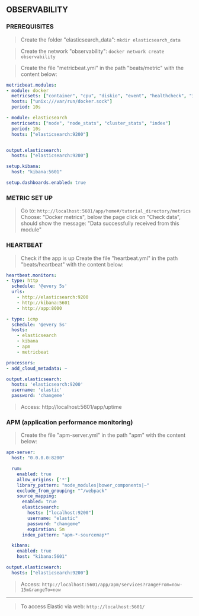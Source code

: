 ## OBSERVABILITY

### PREREQUISITES
> Create the folder "elasticsearch_data": ```mkdir elasticsearch_data```

> Create the network "observability": ```docker network create observability```

> Create the file "metricbeat.yml" in the path "beats/metric" with the content below:
~~~yml
metricbeat.modules:
- module: docker
  metricsets: ["container", "cpu", "diskio", "event", "healthcheck", "image", "info", "memory", "network"]
  hosts: ["unix:///var/run/docker.sock"]
  period: 10s

- module: elasticsearch
  metricsets: ["node", "node_stats", "cluster_stats", "index"]
  period: 10s
  hosts: ["elasticsearch:9200"]  


output.elasticsearch:
  hosts: ["elasticsearch:9200"]

setup.kibana:
  host: "kibana:5601"

setup.dashboards.enabled: true
~~~

### METRIC SET UP
> Go to: ```http://localhost:5601/app/home#/tutorial_directory/metrics```
> Choose: "Docker metrics", below the page click on "Check data", should show the message: "Data successfully received from this module"

### HEARTBEAT 
> Check if the app is up
> Create the file "heartbeat.yml" in the path "beats/heartbeat" with the content below:
~~~yml
heartbeat.monitors:
- type: http
  schedule: '@every 5s'
  urls:
    - http://elasticsearch:9200
    - http://kibana:5601
    - http://app:8000

- type: icmp
  schedule: '@every 5s'
  hosts:
    - elasticsearch
    - kibana
    - apm
    - metricbeat

processors:
- add_cloud_metadata: ~

output.elasticsearch:
  hosts: 'elasticsearch:9200'
  username: 'elastic'
  password: 'changeme'
~~~
> Access: http://localhost:5601/app/uptime

### APM (application performance monitoring)
> Create the file "apm-server.yml" in the path "apm" with the content below:
~~~yml
apm-server:
  host: "0.0.0.0:8200"

  rum:
    enabled: true
    allow_origins: ['*']
    library_pattern: "node_modules|bower_components|~"
    exclude_from_grouping: "^/webpack"
    source_mapping:
      enabled: true
      elasticsearch:
        hosts: ["localhost:9200"]
        username: "elastic"
        password: "changeme"
        expiration: 5m
      index_pattern: "apm-*-sourcemap*"

  kibana:
    enabled: true
    host: "kibana:5601"

output.elasticsearch:
  hosts: ["elasticsearch:9200"]
~~~
> Access: ```http://localhost:5601/app/apm/services?rangeFrom=now-15m&rangeTo=now```
___

> To access Elastic via web: ```http://localhost:5601/```